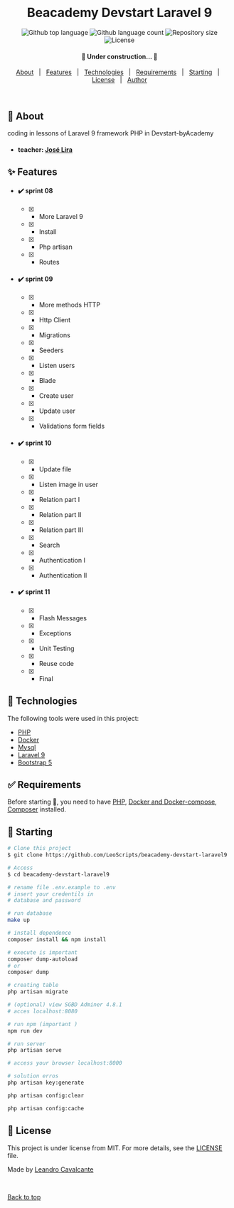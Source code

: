 <div align="center" id="top">
  <!-- <img src="./.github/app.gif" alt="Beacademy Devstart Php Db" /> -->

  &#xa0;

  <!-- <a href="https://beacademydevstartphpdb.netlify.app">Demo</a> -->
</div>

<h1 align="center">Beacademy Devstart Laravel 9</h1>

<p align="center">
  <img alt="Github top language" src="https://img.shields.io/github/languages/top/LeoScripts/beacademy-devstart-php-db?color=56BEB8">

  <img alt="Github language count" src="https://img.shields.io/github/languages/count/LeoScripts/beacademy-devstart-php-db?color=56BEB8">

  <img alt="Repository size" src="https://img.shields.io/github/repo-size/LeoScripts/beacademy-devstart-php-db?color=56BEB8">

  <img alt="License" src="https://img.shields.io/github/license/LeoScripts/beacademy-devstart-php-db?color=56BEB8">

  <!-- <img alt="Github issues" src="https://img.shields.io/github/issues/LeoScripts/beacademy-devstart-php-db?color=56BEB8" /> -->

  <!-- <img alt="Github forks" src="https://img.shields.io/github/forks/LeoScripts/beacademy-devstart-php-db?color=56BEB8" /> -->

  <!-- <img alt="Github stars" src="https://img.shields.io/github/stars/LeoScripts/beacademy-devstart-php-db?color=56BEB8" /> -->
</p>

<!-- Status -->

<h4 align="center">
	🚧  Under construction...  🚧
</h4>


<p align="center">
  <a href="#dart-about">About</a> &#xa0; | &#xa0;
  <a href="#sparkles-features">Features</a> &#xa0; | &#xa0;
  <a href="#rocket-technologies">Technologies</a> &#xa0; | &#xa0;
  <a href="#white_check_mark-requirements">Requirements</a> &#xa0; | &#xa0;
  <a href="#checkered_flag-starting">Starting</a> &#xa0; | &#xa0;
  <a href="#memo-license">License</a> &#xa0; | &#xa0;
  <a href="https://github.com/LeoScripts" target="_blank">Author</a>
</p>

<br>

## :dart: About ##

 coding in lessons of Laravel 9 framework PHP in Devstart-byAcademy 

- #### teacher: [José Lira](https://www.linkedin.com/in/jos%C3%A9-lira/)

## :sparkles: Features ##

- #### :heavy_check_mark: sprint 08
    - [x] - More Laravel 9
    - [x] - Install
    - [X] - Php artisan
    - [X] - Routes
- #### :heavy_check_mark: sprint 09
    - [X] - More methods HTTP
    - [X] - Http Client
    - [X] - Migrations
    - [X] - Seeders
    - [X] - Listen users
    - [X] - Blade
    - [X] - Create user
    - [X] - Update user
    - [X] - Validations form fields
- #### :heavy_check_mark: sprint 10
    - [X] - Update file
    - [X] - Listen image in user
    - [X] - Relation part I
    - [X] - Relation part II
    - [X] - Relation part III
    - [X] - Search
    - [X] - Authentication I
    - [X] - Authentication II
- #### :heavy_check_mark: sprint 11
    - [X] - Flash Messages
    - [X] - Exceptions
    - [X] - Unit Testing
    - [X] - Reuse code
    - [X] - Final

## :rocket: Technologies ##

The following tools were used in this project:

- [PHP](https://www.php.net/)
- [Docker](https://docs.docker.com/get-docker/)
- [Mysql](https://www.mysql.com/)
- [Laravel 9](https://laravel.com/)
- [Bootstrap 5](https://getbootstrap.com/)

## :white_check_mark: Requirements ##

Before starting :checkered_flag:, you need to have [PHP](https://www.php.net/), [Docker and Docker-compose](https://docs.docker.com/get-docker/), [Composer](https://getcomposer.org/) installed.

## :checkered_flag: Starting ##

```bash
# Clone this project
$ git clone https://github.com/LeoScripts/beacademy-devstart-laravel9

# Access
$ cd beacademy-devstart-laravel9

# rename file .env.example to .env
# insert your credentils in
# database and password

# run database
make up

# install dependence
composer install && npm install

# execute is important
composer dump-autoload 
# or
composer dump

# creating table
php artisan migrate

# (optional) view SGBD Adminer 4.8.1
# acces localhost:8080

# run npm (important ) 
npm run dev

# run server
php artisan serve

# access your browser localhost:8000

# solution erros
php artisan key:generate

php artisan config:clear

php artisan config:cache
```

## :memo: License ##

This project is under license from MIT. For more details, see the [LICENSE](LICENSE.md) file.

Made by <a href="https://github.com/LeoScripts" target="_blank">Leandro Cavalcante</a>

&#xa0;

<a href="#top">Back to top</a>
